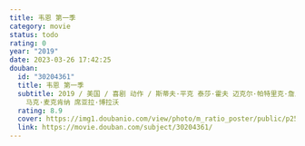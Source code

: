 ```yaml
---
title: 韦恩 第一季
category: movie
status: todo
rating: 0
year: "2019"
date: 2023-03-26 17:42:25
douban:
  id: "30204361"
  title: 韦恩 第一季
  subtitle: 2019 / 美国 / 喜剧 动作 / 斯蒂夫·平克 泰莎·霍夫 迈克尔·帕特里克·詹恩 斯蒂芬妮·莱恩 伊恩·B·麦克唐纳 /
    马克·麦克肯纳 席亚拉·博拉沃
  rating: 8.9
  cover: https://img1.doubanio.com/view/photo/m_ratio_poster/public/p2545419100.jpg
  link: https://movie.douban.com/subject/30204361/
---
```




